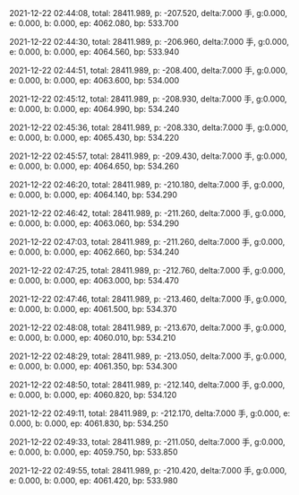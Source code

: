 2021-12-22 02:44:08, total: 28411.989, p: -207.520, delta:7.000 手, g:0.000, e: 0.000, b: 0.000, ep: 4062.080, bp: 533.700

2021-12-22 02:44:30, total: 28411.989, p: -206.960, delta:7.000 手, g:0.000, e: 0.000, b: 0.000, ep: 4064.560, bp: 533.940

2021-12-22 02:44:51, total: 28411.989, p: -208.400, delta:7.000 手, g:0.000, e: 0.000, b: 0.000, ep: 4063.600, bp: 534.000

2021-12-22 02:45:12, total: 28411.989, p: -208.930, delta:7.000 手, g:0.000, e: 0.000, b: 0.000, ep: 4064.990, bp: 534.240

2021-12-22 02:45:36, total: 28411.989, p: -208.330, delta:7.000 手, g:0.000, e: 0.000, b: 0.000, ep: 4065.430, bp: 534.220

2021-12-22 02:45:57, total: 28411.989, p: -209.430, delta:7.000 手, g:0.000, e: 0.000, b: 0.000, ep: 4064.650, bp: 534.260

2021-12-22 02:46:20, total: 28411.989, p: -210.180, delta:7.000 手, g:0.000, e: 0.000, b: 0.000, ep: 4064.140, bp: 534.290

2021-12-22 02:46:42, total: 28411.989, p: -211.260, delta:7.000 手, g:0.000, e: 0.000, b: 0.000, ep: 4063.060, bp: 534.290

2021-12-22 02:47:03, total: 28411.989, p: -211.260, delta:7.000 手, g:0.000, e: 0.000, b: 0.000, ep: 4062.660, bp: 534.240

2021-12-22 02:47:25, total: 28411.989, p: -212.760, delta:7.000 手, g:0.000, e: 0.000, b: 0.000, ep: 4063.000, bp: 534.470

2021-12-22 02:47:46, total: 28411.989, p: -213.460, delta:7.000 手, g:0.000, e: 0.000, b: 0.000, ep: 4061.500, bp: 534.370

2021-12-22 02:48:08, total: 28411.989, p: -213.670, delta:7.000 手, g:0.000, e: 0.000, b: 0.000, ep: 4060.010, bp: 534.210

2021-12-22 02:48:29, total: 28411.989, p: -213.050, delta:7.000 手, g:0.000, e: 0.000, b: 0.000, ep: 4061.350, bp: 534.300

2021-12-22 02:48:50, total: 28411.989, p: -212.140, delta:7.000 手, g:0.000, e: 0.000, b: 0.000, ep: 4060.820, bp: 534.120

2021-12-22 02:49:11, total: 28411.989, p: -212.170, delta:7.000 手, g:0.000, e: 0.000, b: 0.000, ep: 4061.830, bp: 534.250

2021-12-22 02:49:33, total: 28411.989, p: -211.050, delta:7.000 手, g:0.000, e: 0.000, b: 0.000, ep: 4059.750, bp: 533.850

2021-12-22 02:49:55, total: 28411.989, p: -210.420, delta:7.000 手, g:0.000, e: 0.000, b: 0.000, ep: 4061.420, bp: 533.980